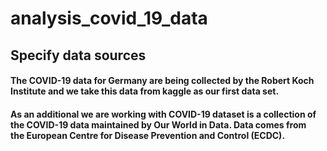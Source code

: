 # analysis_covid_19_data

## Specify data sources 

#### The COVID-19 data for Germany are being collected by the Robert Koch Institute and we take this data from kaggle as our first data set.
#### As an additional we are working with COVID-19 dataset is a collection of the COVID-19 data maintained by Our World in Data. Data comes from the European Centre for Disease Prevention and Control (ECDC).
